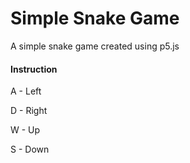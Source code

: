 # Simple Snake Game
A simple snake game created using p5.js

#### Instruction
A - Left

D - Right

W - Up

S - Down

